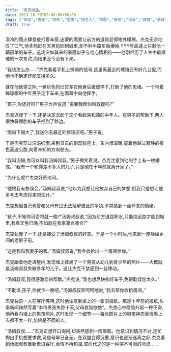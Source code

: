 ```yaml
---
title: "雨夜相遇。"
date: 2023-10-30T05:00:00+08:00
tags: ["命运","邂逅","雨夜","困境","陌生人","帮助","善意","误会","真相","悬疑","Claude"]
draft: true
--- 
```


湿冷的雨点肆意敲打着车窗,迷蒙的雨雾让前方的道路显得格外模糊。杰克无奈地叹了口气,他本想赶在天黑前回到城里,却不料半路车胎爆掉,YYY号高速上只剩他一辆孤单的车子。这场突如其来的暴雨似乎与他心情相符——他刚经历了人生中最艰难的一次考试,而结果至今没有下来。

“我该怎么办......”杰克看着手机上微弱的信号,这里离最近的城镇还有好几公里,而他也不确定还能支持多久。

就在他绝望之际,一辆灰色的旧货车在他身后缓缓停下,打断了他的思绪。一个带着棒球帽的中年男子走下车来,在雨幕中向他挥手。

“孩子,你还好吗?”男子大声说道,“需要我帮你叫救援吗?”

杰克迟疑了一下,还是决定求助于这个看起来和蔼的中年人。在男子的帮助下,两人很快将爆胎的车子推到了路边。

“雨越下越大了,我送你去最近的修理店吧。”男子说。

于是杰克穿过涓涓细雨,来到货车的副驾驶座上。车内很温暖,载着他越过寂静的夜色高速公路,向着未知的方向驶去。

“我叫汤姆,你可以叫我汤姆叔叔。”男子微笑着说。杰克注意到他的手上有一枚婚戒。“我有一个和你差不多大的儿子,只是他在十年前就离开家了。”

“为什么呢?”杰克好奇地问。

“他跟我有些误会。”汤姆叔叔说,“他以为我想让他放弃自己的梦想,但我只是想让他多考虑考虑将来的生计。”

杰克想起自己也曾和父母有过无法理解彼此的争执,不禁感到一丝怀念的情绪。

“孩子,不知你可否将就一晚?”汤姆叔叔说,“因为前方道路积水,只能绕远路才能到城里,我看天色已晚,不如就在我家凑合凑合?”

杰克犹豫了一下,还是接受了汤姆叔叔的好意。于是一个小时后,他来到一座静谧乡间的老房子前。

“这是我和我妻子的家。”汤姆叔叔说,“我会收拾出一个房间给你。”

杰克跟着他走进屋内,发现墙上挂满了一个男孩从幼儿到青少年的照片——大概就是汤姆叔叔失散多年的儿子。这让杰克不禁感到一丝悸动。

“汤姆叔叔,我很感激您的帮助。”杰克说,“我也想尽快修好车子,免得耽误您太久。”

“不耽误,孩子,你就住一晚吧。”汤姆叔叔笑呵呵地说,“我去帮你收拾房间。”

杰克独自一人在客厅等待,这时他注意到桌上的一张旧报纸。那是十年前的报纸,头条新闻赫然写着“本市男孩失踪十天,父母哀恸欲绝”。杰克心中隐隐升起一种不安,他再看向墙上的男孩照片,这时发现一个细节——每张照片上的男孩神态表情看上去都不太一样,仿佛是不同的人。

“汤姆叔叔......”杰克正想开口询问,却突然感到一阵晕眩。他意识到情况不对,连忙掏出手机想要求救,可信号早已全无。在双腿变得沉重,意识也逐渐迷离之际,杰克看到汤姆叔叔重新走进客厅,表情不再和蔼,取而代之的是一种深不可测的冷漠......
